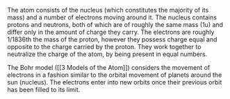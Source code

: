 The atom consists of the nucleus (which constitutes the majority of its mass) and a number of electrons moving around it. The nucleus contains protons and neutrons, both of which are of roughly the same mass (1u) and differ only in the amount of charge they carry. The electrons are roughly 1/1836th the mass of the proton, however they possess charge equal and opposite to the charge carried by the proton. They work together to neutralize the charge of the atom, by being present in equal numbers.

The Bohr model ([[3 Models of the Atom]]) considers the movement of electrons in a fashion similar to the orbital movement of planets around the sun (nucleus). The electrons enter into new orbits once their previous orbit has been filled to its limit.


